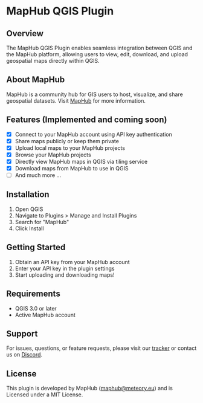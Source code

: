 # MapHub QGIS Plugin
## Overview
The MapHub QGIS Plugin enables seamless integration between QGIS and the MapHub platform, allowing users to view, edit, download, and upload geospatial maps directly within QGIS.
## About MapHub
MapHub is a community hub for GIS users to host, visualize, and share geospatial datasets. Visit [MapHub](https://maphub.co) for more information.
## Features (Implemented and coming soon)
- [x] Connect to your MapHub account using API key authentication
- [x] Share maps publicly or keep them private
- [x] Upload local maps to your MapHub projects
- [x] Browse your MapHub projects
- [x] Directly view MapHub maps in QGIS via tiling service
- [x] Download maps from MapHub to use in QGIS
- [ ] And much more ...

## Installation
1. Open QGIS
2. Navigate to Plugins > Manage and Install Plugins
3. Search for "MapHub"
4. Click Install

## Getting Started
1. Obtain an API key from your MapHub account
2. Enter your API key in the plugin settings
3. Start uploading and downloading maps!

## Requirements
- QGIS 3.0 or later
- Active MapHub account

## Support
For issues, questions, or feature requests, please visit our [tracker](https://github.com/meteory-org/maphub-qgis) or contact us on [Discord](https://discord.gg/ufqVjqpVGw).
## License
This plugin is developed by MapHub (maphub@meteory.eu) and is Licensed under a MIT License.
